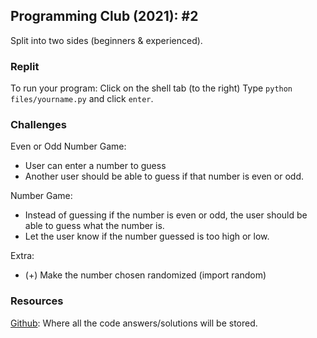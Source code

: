 ## Programming Club (2021): #2
Split into two sides (beginners & experienced).

### Replit
To run your program:
Click on the shell tab (to the right)
Type ```python files/yourname.py``` and click ```enter```.

### Challenges
Even or Odd Number Game:
- User can enter a number to guess
- Another user should be able to guess if that number is even or odd.

Number Game:
- Instead of guessing if the number is even or odd, the user should be able to guess what the number is.
- Let the user know if the number guessed is too high or low.

Extra:
- (+) Make the number chosen randomized (import random)

### Resources
[Github](https://github.com/jackokeeffe/programming-club): Where all the code answers/solutions will be stored.
